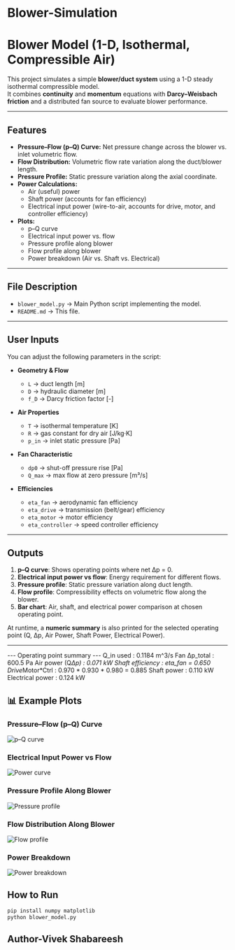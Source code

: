 # Blower-Simulation

# Blower Model (1-D, Isothermal, Compressible Air)

This project simulates a simple **blower/duct system** using a 1-D steady isothermal compressible model.  
It combines **continuity** and **momentum** equations with **Darcy–Weisbach friction** and a distributed fan source to evaluate blower performance.

---

## Features
- **Pressure–Flow (p–Q) Curve:** Net pressure change across the blower vs. inlet volumetric flow.
- **Flow Distribution:** Volumetric flow rate variation along the duct/blower length.
- **Pressure Profile:** Static pressure variation along the axial coordinate.
- **Power Calculations:**
  - Air (useful) power
  - Shaft power (accounts for fan efficiency)
  - Electrical input power (wire-to-air, accounts for drive, motor, and controller efficiency)
- **Plots:**
  - p–Q curve  
  - Electrical input power vs. flow  
  - Pressure profile along blower  
  - Flow profile along blower  
  - Power breakdown (Air vs. Shaft vs. Electrical)

---

## File Description
- `blower_model.py` → Main Python script implementing the model.
- `README.md` → This file.

---

## User Inputs
You can adjust the following parameters in the script:

- **Geometry & Flow**
  - `L` → duct length [m]  
  - `D` → hydraulic diameter [m]  
  - `f_D` → Darcy friction factor [-]

- **Air Properties**
  - `T` → isothermal temperature [K]  
  - `R` → gas constant for dry air [J/kg·K]  
  - `p_in` → inlet static pressure [Pa]  

- **Fan Characteristic**
  - `dp0` → shut-off pressure rise [Pa]  
  - `Q_max` → max flow at zero pressure [m³/s]

- **Efficiencies**
  - `eta_fan` → aerodynamic fan efficiency  
  - `eta_drive` → transmission (belt/gear) efficiency  
  - `eta_motor` → motor efficiency  
  - `eta_controller` → speed controller efficiency  

---

## Outputs
1. **p–Q curve**: Shows operating points where net Δp = 0.  
2. **Electrical input power vs flow**: Energy requirement for different flows.  
3. **Pressure profile**: Static pressure variation along duct length.  
4. **Flow profile**: Compressibility effects on volumetric flow along the blower.  
5. **Bar chart**: Air, shaft, and electrical power comparison at chosen operating point.  

At runtime, a **numeric summary** is also printed for the selected operating point (Q, Δp, Air Power, Shaft Power, Electrical Power).

---

--- Operating point summary ---
Q_in used          : 0.1184 m^3/s
Fan Δp_total       : 600.5 Pa
Air power (Q*Δp)   : 0.071 kW
Shaft efficiency   : eta_fan = 0.650
Drive*Motor*Ctrl   : 0.970 * 0.930 * 0.980 = 0.885
Shaft power        : 0.110 kW
Electrical power   : 0.124 kW


## 📊 Example Plots

### Pressure–Flow (p–Q) Curve
![p–Q curve](pq_curve.png)

### Electrical Input Power vs Flow
![Power curve](power_vs_flow.png)

### Pressure Profile Along Blower
![Pressure profile](pressure_profile.png)

### Flow Distribution Along Blower
![Flow profile](flow_profile.png)

### Power Breakdown
![Power breakdown](power_breakdown.png)


##  How to Run
```bash
pip install numpy matplotlib
python blower_model.py
```
## Author-Vivek Shabareesh

